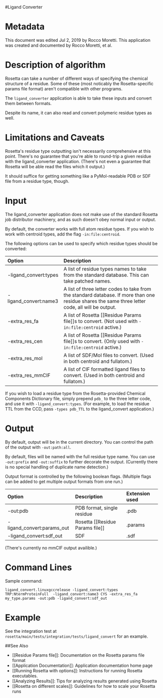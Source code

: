 #Ligand Converter

Metadata
========

This document was edited Jul 2, 2019 by Rocco Moretti. This application was created and documented by Rocco Moretti, et al.

Description of algorithm
========================

Rosetta can take a number of different ways of specifying the chemical structure of a residue. 
Some of these (most noticably the Rosetta-specific params file format) aren't compatible with other programs.

The `ligand_converter` application is able to take these inputs and convert them between formats.

Despite its name, it can also read and convert polymeric residue types as well.

Limitations and Caveats
=======================

Rosetta's residue type outputting isn't necessarily comprehensive at this point. 
There's no guarantee that you're able to round-trip a given residue with the ligand_converter application.
(There's not even a guarantee that Rosetta will be able read the files which it output.)

It should suffice for getting something like a PyMol-readable PDB or SDF file from a residue type, though.

Input
=====

The ligand_converter application does not make use of the standard Rosetta job distributor machinery, and as such doesn't obey normal input or output.

By default, the converter works with full atom residue types. If you wish to work with centroid types, add the flag `-in:file:centroid`.

The following options can be used to specify which residue types should be converted:

|**Option**|**Description**|
|:-------|:--------------|
|-ligand_convert:types | A list of residue types names to take from the standard database. This can take patched names. |
|-ligand_convert:name3 | A list of three letter codes to take from the standard database. If more than one residue shares the same three letter code, all will be output.|
|-extra_res_fa | A list of Rosetta [[Residue Params file]]s to convert. (Not used with `-in:file:centroid` active.) |
|-extra_res_cen | A list of Rosetta [[Residue Params file]]s to convert. (Only used with `-in:file:centroid` active.) |
|-extra_res_mol | A list of SDF/Mol files to convert. (Used in both centroid and fullatom.)|
|-extra_res_mmCIF | A list of CIF formatted ligand files to convert. (Used in both centroid and fullatom.)|

If you wish to load a residue type from the Rosetta-provided Chemical Components Dictionary file, simply prepend `pdb_` to the three letter code, and use it with `-ligand_convert:types`.
(For example, to load the residue TTL from the CCD, pass `-types pdb_TTL` to the ligand_convert application.)

Output
===============

By default, output will be in the current directory. You can control the path of the output with `-out:path:all`.

By default, files will be named with the full residue type name. You can use `-out:prefix` and `-out:suffix` to further decorate the output.
(Currently there is no special handling of duplicate name detection.)

Output format is controlled by the following boolean flags. (Multiple flags can be added to get multiple output formats from one run.)

|**Option**|**Description**|**Extension used**|
|:-------|:--------------|:------------------|
|-out:pdb| PDB format, single residue | .pdb |
|-ligand_convert:params_out| Rosetta [[Residue Params file]] | .params |
|-ligand_convert:sdf_out| SDF | .sdf |

(There's currently no mmCIF output availible.)

Command Lines
====================

Sample command:

```
ligand_convert.linuxgccrelease -ligand_convert:types TRP:NtermProteinFull  -ligand_convert:name3 CYS -extra_res_fa my_type.params -out:pdb -ligand_convert:sdf_out 
```

Example
=======

See the integration test at `rosetta/main/tests/integration/tests/ligand_convert` for an example.


##See Also

* [[Residue Params file]]: Documentation on the Rosetta params file format
* [[Application Documentation]]: Application documentation home page
* [[Running Rosetta with options]]: Instructions for running Rosetta executables.
* [[Analyzing Results]]: Tips for analyzing results generated using Rosetta
* [[Rosetta on different scales]]: Guidelines for how to scale your Rosetta runs
